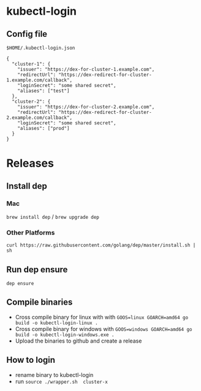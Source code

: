 # kubectl-login


## Config file

`$HOME/.kubectl-login.json`

```
{
  "cluster-1": {
    "issuer": "https://dex-for-cluster-1.example.com",
    "redirectUrl": "https://dex-redirect-for-cluster-1.example.com/callback",
    "loginSecret": "some shared secret",
    "aliases": ["test"]
  },
  "cluster-2": {
    "issuer": "https://dex-for-cluster-2.example.com",
    "redirectUrl": "https://dex-redirect-for-cluster-2.example.com/callback",
    "loginSecret": "some shared secret",
    "aliases": ["prod"]
  }
}
```

# Releases

## Install dep

### Mac
`brew install dep` / `brew upgrade dep`

### Other Platforms
`curl https://raw.githubusercontent.com/golang/dep/master/install.sh | sh`

## Run dep ensure
`dep ensure`

## Compile binaries
* Cross compile binary for linux with with `GOOS=linux GOARCH=amd64 go build -o kubectl-login-linux .`
* Cross compile binary for windows with `GOOS=windows GOARCH=amd64 go build -o kubectl-login-windows.exe .`
* Upload the binaries to github and create a release

## How to login
* rename binary to kubectl-login
* run `source ./wrapper.sh  cluster-x`